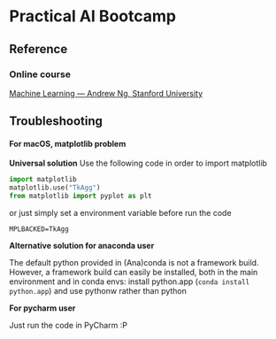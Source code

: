 # Practical AI Bootcamp

## Reference

### Online course

[Machine Learning — Andrew Ng, Stanford University](https://www.youtube.com/playlist?list=PLLssT5z_DsK-h9vYZkQkYNWcItqhlRJLN)

## Troubleshooting

#### For macOS, matplotlib problem

**Universal solution**
Use the following code in order to import matplotlib

```python
import matplotlib
matplotlib.use("TkAgg")
from matplotlib import pyplot as plt
```

or just simply set a environment variable before run the code

```
MPLBACKED=TkAgg
```

**Alternative solution for anaconda user**

The default python provided in (Ana)conda is not a framework build. However,
a framework build can easily be installed, both in the main environment and in conda envs: install python.app (`conda install python.app`) and use pythonw rather than python

**For pycharm user**

Just run the code in PyCharm :P
